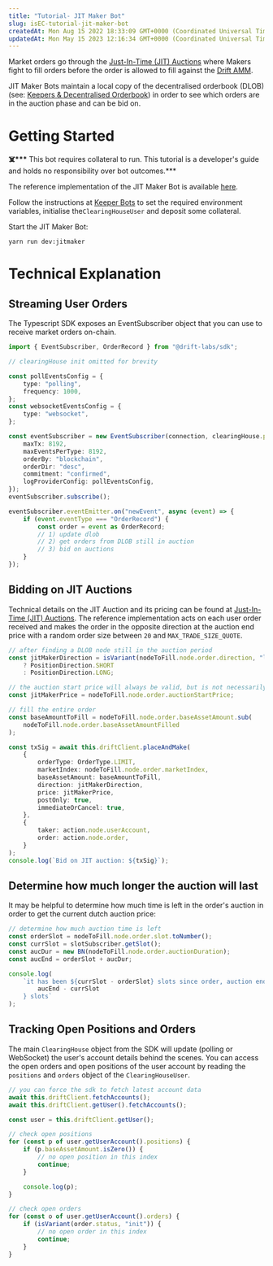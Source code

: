 ```yaml
---
title: "Tutorial- JIT Maker Bot"
slug: isEC-tutorial-jit-maker-bot
createdAt: Mon Aug 15 2022 18:33:09 GMT+0000 (Coordinated Universal Time)
updatedAt: Mon May 15 2023 12:16:34 GMT+0000 (Coordinated Universal Time)
---
```


Market orders go through the [Just-In-Time (JIT) Auctions](<../0 About Drift v2/6 Just-In-Time _JIT_ Auctions>) where Makers fight to fill orders before the order is allowed to fill against the [Drift AMM](<docs/About Drift v2/1 Drift AMM>).&#x20;

JIT Maker Bots maintain a local copy of the decentralised orderbook (DLOB) (see: [Keepers & Decentralised Orderbook](<../0 About Drift v2/4 Keepers _ Decentralised Orderbook>)) in order to see which orders are in the auction phase and can be bid on.

# Getting Started

**☠️\*\*\*** This bot requires collateral to run. This tutorial is a developer's guide and holds no responsibility over bot outcomes.\*\*\*

The reference implementation of the JIT Maker Bot is available [here](https://github.com/drift-labs/keeper-bots-v2/blob/master/src/bots/jitMaker.ts).

Follow the instructions at [Keeper Bots](<../0 About Drift v2/3 Keeper Bots>) to set the required environment variables, initialise the`ClearingHouseUser` and deposit some collateral.

Start the JIT Maker Bot:

```shell
yarn run dev:jitmaker
```

# Technical Explanation

## Streaming User Orders

The Typescript SDK exposes an EventSubscriber object that you can use to receive market orders on-chain.

```typescript
import { EventSubscriber, OrderRecord } from "@drift-labs/sdk";

// clearingHouse init omitted for brevity

const pollEventsConfig = {
    type: "polling",
    frequency: 1000,
};
const websocketEventsConfig = {
    type: "websocket",
};

const eventSubscriber = new EventSubscriber(connection, clearingHouse.program, {
    maxTx: 8192,
    maxEventsPerType: 8192,
    orderBy: "blockchain",
    orderDir: "desc",
    commitment: "confirmed",
    logProviderConfig: pollEventsConfig,
});
eventSubscriber.subscribe();

eventSubscriber.eventEmitter.on("newEvent", async (event) => {
    if (event.eventType === "OrderRecord") {
        const order = event as OrderRecord;
        // 1) update dlob
        // 2) get orders from DLOB still in auction
        // 3) bid on auctions
    }
});
```

## Bidding on JIT Auctions

Technical details on the JIT Auction and its pricing can be found at [Just-In-Time (JIT) Auctions](<../0 About Drift v2/6 Just-In-Time _JIT_ Auctions>). The reference implementation acts on each user order received and makes the order in the opposite direction at the auction end price with a random order size between `20` and `MAX_TRADE_SIZE_QUOTE`.

```typescript
// after finding a DLOB node still in the auction period
const jitMakerDirection = isVariant(nodeToFill.node.order.direction, "long")
    ? PositionDirection.SHORT
    : PositionDirection.LONG;

// the auction start price will always be valid, but is not necessarily the best price
const jitMakerPrice = nodeToFill.node.order.auctionStartPrice;

// fill the entire order
const baseAmountToFill = nodeToFill.node.order.baseAssetAmount.sub(
    nodeToFill.node.order.baseAssetAmountFilled
);

const txSig = await this.driftClient.placeAndMake(
    {
        orderType: OrderType.LIMIT,
        marketIndex: nodeToFill.node.order.marketIndex,
        baseAssetAmount: baseAmountToFill,
        direction: jitMakerDirection,
        price: jitMakerPrice,
        postOnly: true,
        immediateOrCancel: true,
    },
    {
        taker: action.node.userAccount,
        order: action.node.order,
    }
);
console.log(`Bid on JIT auction: ${txSig}`);
```

## Determine how much longer the auction will last

It may be helpful to determine how much time is left in the order's auction in order to get the current dutch auction price:

```typescript
// determine how much auction time is left
const orderSlot = nodeToFill.node.order.slot.toNumber();
const currSlot = slotSubscriber.getSlot();
const aucDur = new BN(nodeToFill.node.order.auctionDuration);
const aucEnd = orderSlot + aucDur;

console.log(
    `it has been ${currSlot - orderSlot} slots since order, auction ends in ${
        aucEnd - currSlot
    } slots`
);
```

## Tracking Open Positions and Orders

The main `ClearingHouse` object from the SDK will update (polling or WebSocket) the user's account details behind the scenes. You can access the open orders and open positions of the user account by reading the `positions` and `orders` object of the `ClearingHouseUser`.

```typescript
// you can force the sdk to fetch latest account data
await this.driftClient.fetchAccounts();
await this.driftClient.getUser().fetchAccounts();

const user = this.driftClient.getUser();

// check open positions
for (const p of user.getUserAccount().positions) {
    if (p.baseAssetAmount.isZero()) {
        // no open position in this index
        continue;
    }

    console.log(p);
}

// check open orders
for (const o of user.getUserAccount().orders) {
    if (isVariant(order.status, "init")) {
        // no open order in this index
        continue;
    }
}
```
